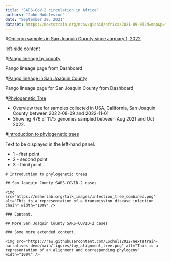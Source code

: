 ```yaml
---
title: "SARS-CoV-2 circulation in Africa"
authors: "John Huddleston"
date: "September 29, 2021"
dataset: https://nextstrain.org/ncov/gisaid/africa/2021-09-03?d=map&p=full
---
```


#[Omicron samples in San Joaquin County since January 1, 2022](https://nextstrain.org/ncov/gisaid/africa/2021-09-03?d=map&p=full)

left-side content

#[Pango lineage by county](https://nextstrain.org/ncov/gisaid/africa/2021-09-03?d=map&p=full)

Pango lineage page from Dashboard


#[Pango lineage in San Joaquin County](https://nextstrain.org/ncov/gisaid/africa/2021-09-03?d=map&p=full)

Pango lineage page for San Joaquin County from Dashboard

#[Phylogenetic Tree](https://nextstrain.org/fetch/backend.czgenepi.org/v2/orgs/9/pathogens/SC2/auspice/access/eyJ0cmVlX2lkIjogNzA5NTAsICJ1c2VyX2lkIjogMjI4LCAiZXhwaXJ5IjogIjIwMjItMTEtMDRUMDI6MzA6MTEuOTU1MTk0KzAwOjAwIn0=.516c1804fdd5548afb00a2f937b2f71dba1c3b36123e9287543fb1a2aeedfe9a2448a20d2bfef304a7015ea97195095e34ba8a2a367b0182050fb68ee9cba334?d=tree&label=clade:21M%20%28Omicron%29&p=full)

- Overview tree for samples collected in USA, California, San Joaquin County between 2022-08-09 and 2022-11-01
- Showing 476 of 1175 genomes sampled between Aug 2021 and Oct 2022.




#[Introduction to phylogenetic trees](https://nextstrain.org/ncov/gisaid/africa/2021-09-03?d=map&p=full)

Text to be displayed in the left-hand panel.

- 1 - first point
- 2 - second point
- 3 - third point

```auspiceMainDisplayMarkdown
# Introduction to phylogenetic trees

## San Joaquin County SARS-COVID-2 cases

<img src="https://neherlab.org/talk_images/infection_tree_combined.png" alt="This is a representation of a transmission disease infection chain" width="100%" />

### Content.

## More San Joaquin County SARS-COVID-2 cases

### Some more extended content.

<img src="https://raw.githubusercontent.com/LSchulz2022/nextstrain-narratives-demo/main/figures/toy_alignment_tree.png" alt="This is a representation of an alignment and corresponding phylogeny" width="100%" />

```
